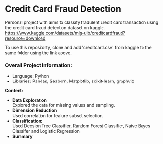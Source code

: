 # Credit Card Fraud Detection

Personal project with aims to classify fradulent credit card transaction using the credit card fraud detection dataset on kaggle. https://www.kaggle.com/datasets/mlg-ulb/creditcardfraud?resource=download <br />

To use this repositorty, clone and add 'creditcard.csv' from kaggle to the same folder using the link above. <br />

### Overall Project Information:<br />
  - Language: Python <br />
  - Libraries: Pandas, Seaborn, Matplotlib, scikit-learn, graphviz <br />

**Content:** <br />
 - **Data Exploration** <br />
     Explored the data for missing values and sampling.<br />
 - **Dimension Reduction** <br />
     Used correlation for feature subset selection.<br />
 - **Classification:** <br />
     Used Decsion Tree Classifier, Random Forest Classifier, Naive Bayes Classifer and Logistic Regression<br />
 - **Summary** <br />
